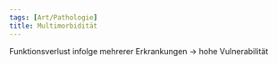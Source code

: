 ```yaml
---
tags: [Art/Pathologie]
title: Multimorbidität
---
```

Funktionsverlust infolge mehrerer Erkrankungen → hohe Vulnerabilität